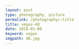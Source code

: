 ```yaml
---
layout: post
type: photography, picture
permalink: /photography/:title
title: vegas-48
date: 2018-01-08
keyword: vegas
imgpath: 48.jpg
---
```



